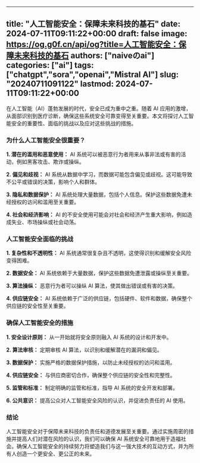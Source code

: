 
---
title: "人工智能安全：保障未来科技的基石"
date: 2024-07-11T09:11:22+00:00
draft: false
image: https://og.g0f.cn/api/og?title=人工智能安全：保障未来科技的基石
authors: ["naiveのai"]
categories: ["ai"]
tags: ["chatgpt","sora","openai","Mistral AI"]
slug: "20240711091122"
lastmod: 2024-07-11T09:11:22+00:00
---
在人工智能（AI）蓬勃发展的时代，安全已成为重中之重。随着 AI 应用的激增，从面部识别到医疗诊断，确保这些系统安全可靠变得至关重要。本文将探讨人工智能安全的重要性、面临的挑战以及应对这些挑战的措施。

### 为什么人工智能安全很重要？

**1. 潜在的滥用和恶意使用：** AI 系统可以被恶意行为者用来从事非法或有害的活动，例如黑客攻击、欺诈或操纵。

**2. 偏见和歧视：** AI 系统从数据中学习，而数据可能包含偏见或歧视。这可能导致不公平或错误的决策，影响个人和群体。

**3. 隐私和数据保护：** AI 系统处理大量数据，包括个人信息。保护这些数据免遭未经授权的访问和滥用至关重要。

**4. 社会和经济影响：** AI 的不安全使用可能会对社会和经济产生重大影响，例如造成失业、市场操纵或社会动荡。

### 人工智能安全面临的挑战

**1. 复杂性和不透明性：** AI 系统通常很复杂且不透明，这使得识别和缓解安全风险变得困难。

**2. 数据安全：** AI 系统依赖于大量数据，保护这些数据免遭泄露或操纵至关重要。

**3. 算法操纵：** 恶意行为者可以操纵 AI 算法，使其做出错误或有害的决策。

**4. 供应链安全：** AI 系统依赖于广泛的供应链，包括硬件、软件和数据，确保整个供应链的安全性至关重要。

### 确保人工智能安全的措施

**1. 安全设计原则：** 从一开始就将安全原则融入 AI 系统的设计和开发中。

**2. 算法审核：** 定期审核 AI 算法，以识别和缓解潜在的漏洞和偏见。

**3. 数据保护：** 实施严格的数据保护措施，以防止未经授权的访问和滥用。

**4. 供应链安全：** 与供应商密切合作，确保整个供应链的安全性和完整性。

**5. 监管和标准：** 制定明确的监管和标准，指导 AI 系统的安全开发和部署。

**6. 公共意识：** 提高公众对人工智能安全风险的认识，并促进负责任的 AI 使用。

### 结论

人工智能安全对于保障未来科技的负责任和道德发展至关重要。通过实施周密的措施并提高人们对潜在风险的认识，我们可以确保 AI 系统安全可靠地用于造福社会。确保人工智能安全的持续努力将塑造我们与这一强大技术的互动方式，并为所有人创造一个更安全、更公正的未来。